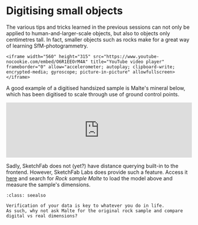 # Digitising small objects

The various tips and tricks learned in the previous sessions can not only be applied to human-and-larger-scale objects, but also to objects only centimetres tall.
In fact, smaller objects such as rocks make for a great way of learning SfM-photogrammetry.

```{admonition} Lecture
<iframe width="560" height="315" src="https://www.youtube-nocookie.com/embed/O6R1EEOrM4A" title="YouTube video player" frameborder="0" allow="accelerometer; autoplay; clipboard-write; encrypted-media; gyroscope; picture-in-picture" allowfullscreen></iframe>
```

A good example of a digitised handsized sample is Malte's mineral below, which has been digitised to scale through use of ground control points.

<div class="sketchfab-embed-wrapper">
    <iframe title="A 3D model" width="100%" src="https://sketchfab.com/models/b2cb2ad336dd402eb3dc4222bb03d4bd/embed?autostart=0&amp;camera=0&amp;ui_controls=1&amp;ui_infos=1&amp;ui_inspector=1&amp;ui_stop=1&amp;ui_watermark=1&amp;ui_watermark_link=1" frameborder="0" allow="autoplay; fullscreen; vr" mozallowfullscreen="true" webkitallowfullscreen="true"></iframe>
</div>

Sadly, SketchFab does not (yet?) have distance querying built-in to the frontend.
However, SketchFab Labs does provide such a feature.
Access it [here](https://labs.sketchfab.com/experiments/measurements/) and search for *Rock sample Malte* to load the model above and measure the sample's dimensions.

```{admonition} Verification
:class: seealso

Verification of your data is key to whatever you do in life.
As such, why not ask Malte for the original rock sample and compare digital vs real dimensions?
```
